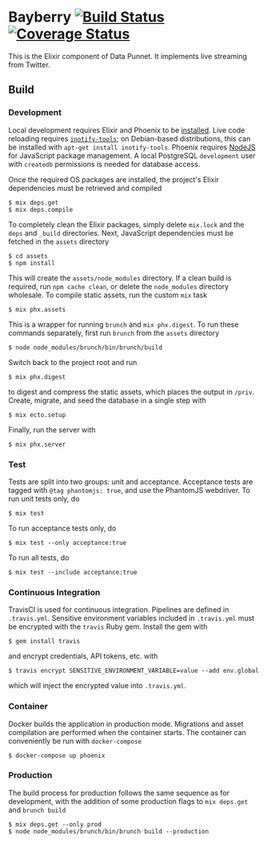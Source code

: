 # Bayberry [![Build Status](https://travis-ci.com/erikperkins/bayberry.svg?branch=master)](https://travis-ci.com/erikperkins/bayberry) [![Coverage Status](https://coveralls.io/repos/github/erikperkins/bayberry/badge.svg)](https://coveralls.io/github/erikperkins/bayberry)
This is the Elixir component of Data Punnet. It implements live streaming from
Twitter.

## Build
### Development
Local development requires Elixir and Phoenix to be
[installed](https://hexdocs.pm/phoenix/installation.html). Live code reloading
requires [`inotify-tools`](https://github.com/rvoicilas/inotify-tools/wiki); on Debian-based distributions, this can be installed with
`apt-get install inotify-tools`. Phoenix requires
[NodeJS](https://nodejs.org/en/download/package-manager/#debian-and-ubuntu-based-linux-distributions)
for JavaScript package management. A local PostgreSQL `development` user with
`createdb` permissions is needed for database access.

Once the required OS packages are installed, the project's Elixir dependencies
must be retrieved and compiled
```
$ mix deps.get
$ mix deps.compile
```
To completely clean the Elixir packages, simply delete `mix.lock` and the `deps` and `_build` directories. Next, JavaScript dependencies must be fetched in the
`assets` directory
```
$ cd assets
$ npm install
```
This will create the `assets/node_modules` directory. If a clean build is required, run `npm cache clean`, or delete the `node_modules` directory wholesale. To compile static assets, run the custom `mix` task
```
$ mix phx.assets
```
This is a wrapper for running `brunch` and `mix phx.digest`. To run these commands separately, first run `brunch` from the `assets` directory
```
$ node node_modules/brunch/bin/brunch/build
```
Switch back to the project root and run
```
$ mix phx.digest
```
to digest and compress the static assets, which places the output in `/priv`. Create, migrate, and seed the database in a single step with
```
$ mix ecto.setup
```
Finally, run the server with
```
$ mix phx.server
```

### Test
Tests are split into two groups: unit and acceptance. Acceptance tests are
tagged with `@tag phantomjs: true`, and use the PhantomJS webdriver.
To run unit tests only, do
```
$ mix test
```
To run acceptance tests only, do
```
$ mix test --only acceptance:true
```
To run all tests, do
```
$ mix test --include acceptance:true
```

### Continuous Integration
TravisCI is used for continuous integration. Pipelines are defined in
`.travis.yml`. Sensitive environment variables included in `.travis.yml` must
be encrypted with the `travis` Ruby gem. Install the gem with
```
$ gem install travis
```
and encrypt credentials, API tokens, etc. with
```
$ travis encrypt SENSITIVE_ENVIRONMENT_VARIABLE=value --add env.global
```
which will inject the encrypted value into `.travis.yml`.

### Container
Docker builds the application in production mode. Migrations and
asset compilation are performed when the container starts. The container can
conveniently be run with `docker-compose`
```
$ docker-compose up phoenix
```

### Production
The build process for production follows the same sequence as for development,
with the addition of some production flags to `mix deps.get` and `brunch build`
```
$ mix deps.get --only prod
$ node node_modules/brunch/bin/brunch build --production
```
